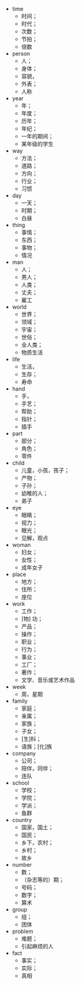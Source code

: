 * time 
  - 时间；
  - 时代；
  - 次数；
  - 节拍；
  - 倍数
* person 
  - 人；
  - 身体；
  - 容貌，
  - 外表；
  - 人称
* year 
  - 年；
  - 年度；
  - 历年；
  - 年纪；
  - 一年的期间；
  - 某年级的学生
* way 
  - 方法；
  - 道路；
  - 方向；
  - 行业；
  - 习惯
* day 
  - 一天；
  - 时期；
  - 白昼
* thing 
  - 事情；
  - 东西；
  - 事物；
  - 情况
* man 
  - 人；
  - 男人；
  - 人类；
  - 丈夫；
  - 雇工
* world 
  - 世界；
  - 领域；
  - 宇宙；
  - 世俗；
  - 全人类；
  - 物质生活
* life 
  - 生活，
  - 生存；
  - 寿命
* hand 
  - 手，
  - 手艺；
  - 帮助；
  - 指针；
  - 插手
* part 
  - 部分；
  - 角色；
  - 零件
* child 
  - 儿童，小孩，孩子；
  - 产物；
  - 子孙；
  - 幼稚的人；
  - 弟子
* eye 
  - 眼睛；
  - 视力；
  - 眼光；
  - 见解，观点
* woman 
  - 妇女；
  - 女性；
  - 成年女子
* place 
  - 地方；
  - 住所；
  - 座位
* work 
  - 工作；
  - [物] 功；
  - 产品；
  - 操作；
  - 职业；
  - 行为；
  - 事业；
  - 工厂；
  - 著作；
  - 文学、音乐或艺术作品
* week 
  - 周，星期
* family 
  - 家庭；
  - 亲属；
  - 家族；
  - 子女；
  - [生]科；
  - 语族；[化]族
* company 
  - 公司；
  - 陪伴，同伴；
  - 连队
* school 
  - 学校；
  - 学院；
  - 学派；
  - 鱼群
* country 
  - 国家，国土；
  - 国民；
  - 乡下，农村；
  - 乡村；
  - 故乡
* number 
  - 数；
  - （杂志等的）期；
  - 号码；
  - 数字；
  - 算术
* group 
  - 组；
  - 团体
* problem 
  - 难题；
  - 引起麻烦的人
* fact 
  - 事实；
  - 实际；
  - 真相
